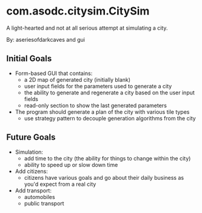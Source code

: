 # com.asodc.citysim.CitySim
A light-hearted and not at all serious attempt at simulating a city.

By: aseriesofdarkcaves and gui

## Initial Goals
- Form-based GUI that contains:
   - a 2D map of generated city (initially blank)
   - user input fields for the parameters used to generate a city
   - the ability to generate and regenerate a city based on the user input fields
   - read-only section to show the last generated parameters
- The program should generate a plan of the city with various tile types
   - use strategy pattern to decouple generation algorithms from the city

## Future Goals
- Simulation:
   - add time to the city (the ability for things to change within the city)
   - ability to speed up or slow down time
- Add citizens:
   - citizens have various goals and go about their daily business as you'd expect from a real city
- Add transport:
   - automobiles
   - public transport
